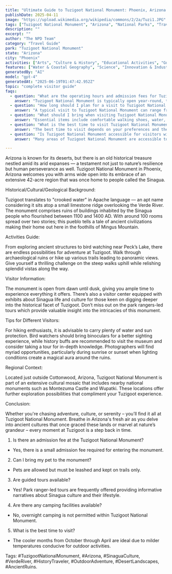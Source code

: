 ```yaml
---
title: "Ultimate Guide to Tuzigoot National Monument: Phoenix, Arizona Complete Visitor Experience"
publishDate: 2025-04-11
image: "https://upload.wikimedia.org/wikipedia/commons/2/2a/Tuzi1.JPG"
tags: ["Tuzigoot National Monument", "Arizona", "National Parks", "Travel Guide", "Phoenix", "Outdoor Recreation", "Family Travel", "Adventure"]
description: ""
excerpt: ""
author: "The NPD Team"
category: "Travel Guide"
park: "Tuzigoot National Monument"
state: "Arizona"
city: "Phoenix"
activities: ["Arts", "Culture & History", "Educational Activities", "Guided & Self-Guided Tours", "Hiking & Trekking", "Wildlife Viewing"]
features: ["Water & Coastal Geography", "Science", "Innovation & Industry", "Wildlife & Conservation", "Cultural Heritage & Society", "Natural Features & Ecosystems"]
generatedBy: "AI"
model: "gpt-4"
generatedAt: "2025-06-19T01:47:42.952Z"
topic: "complete visitor guide"
faqs:
  - question: "What are the operating hours and admission fees for Tuzigoot National Monument?"
    answer: "Tuzigoot National Monument is typically open year-round, though specific hours may vary by season. Most national parks charge an entrance fee, but some sites are free to visit. Check the official NPS website for current hours and fee information."
  - question: "How long should I plan for a visit to Tuzigoot National Monument?"
    answer: "A typical visit to Tuzigoot National Monument can range from a few hours to a full day, depending on your interests and the activities you choose. Allow extra time for hiking, photography, and exploring visitor centers."
  - question: "What should I bring when visiting Tuzigoot National Monument?"
    answer: "Essential items include comfortable walking shoes, water, snacks, sunscreen, and weather-appropriate clothing. Bring a camera to capture the scenic views and consider binoculars for wildlife viewing."
  - question: "What is the best time to visit Tuzigoot National Monument?"
    answer: "The best time to visit depends on your preferences and the activities you plan to enjoy. Spring and fall often offer pleasant weather and fewer crowds, while summer provides the longest daylight hours."
  - question: "Is Tuzigoot National Monument accessible for visitors with mobility needs?"
    answer: "Many areas of Tuzigoot National Monument are accessible to visitors with mobility needs, including paved trails and accessible facilities. Contact the park directly for specific accessibility information and current conditions."

---
```


Arizona is known for its deserts, but there is an old historical treasure nestled amid its arid expanses — a testament not just to nature’s resilience but human perseverance as well. Tuzigoot National Monument in Phoenix, Arizona welcomes you with arms wide open into its embrace of an extensive 42-acre region that was once home to people called the Sinagua.

Historical/Cultural/Geological Background:

Tuzigoot translates to "crooked water" in Apache language — an apt name considering it sits atop a small limestone ridge overlooking the Verde River. The monument comprises ruins of buildings inhabited by the Sinagua people who flourished between 1100 and 1400 AD. With around 100 rooms spread over two stories; this pueblo tells a tale of ancient civilizations making their home out here in the foothills of Mingus Mountain.

Activities Guide:

From exploring ancient structures to bird watching near Peck’s Lake, there are endless possibilities for adventure at Tuzigoot. Walk through archaeological ruins or hike up various trails leading to panoramic views. Give yourself a thrilling challenge on the steep walks uphill while relishing splendid vistas along the way.

Visitor Information:

The monument is open from dawn until dusk, giving you ample time to experience everything it offers. There’s also a visitor center equipped with exhibits about Sinagua life and culture for those keen on digging deeper into the historical facet of Tuzigoot. Don’t miss out on the park rangers-led tours which provide valuable insight into the intricacies of this monument.

Tips for Different Visitors:

For hiking enthusiasts, it is advisable to carry plenty of water and sun protection. Bird watchers should bring binoculars for a better sighting experience, while history buffs are recommended to visit the museum and consider taking a tour for in-depth knowledge. Photographers will find myriad opportunities, particularly during sunrise or sunset when lighting conditions create a magical aura around the ruins.

Regional Context:

Located just outside Cottonwood, Arizona, Tuzigoot National Monument is part of an extensive cultural mosaic that includes nearby national monuments such as Montezuma Castle and Wupatki. These locations offer further exploration possibilities that compliment your Tuzigoot experience.

Conclusion:

Whether you're chasing adventure, culture, or serenity – you’ll find it all at Tuzigoot National Monument. Breathe in Arizona's fresh air as you delve into ancient cultures that once graced these lands or marvel at nature’s grandeur – every moment at Tuzigoot is a step back in time.

1. Is there an admission fee at the Tuzigoot National Monument?
- Yes, there is a small admission fee required for entering the monument.
   
2. Can I bring my pet to the monument?
- Pets are allowed but must be leashed and kept on trails only.
   
3. Are guided tours available? 
- Yes! Park ranger-led tours are frequently offered providing informative narratives about Sinagua culture and their lifestyle.
   
4. Are there any camping facilities available?
- No, overnight camping is not permitted within Tuzigoot National Monument.
   
5. What is the best time to visit? 
- The cooler months from October through April are ideal due to milder temperatures conducive for outdoor activities.

Tags: #TuzigootNationalMonument, #Arizona, #SinaguaCulture, #VerdeRiver, #HistoryTraveler, #OutdoorAdventure, #DesertLandscapes, #AncientRuins.